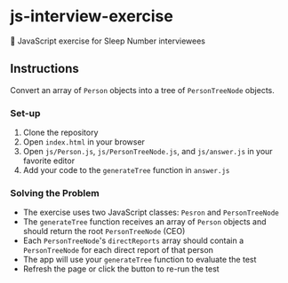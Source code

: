 # js-interview-exercise
:bicyclist: JavaScript exercise for Sleep Number interviewees

## Instructions
Convert an array of `Person` objects into a tree of `PersonTreeNode` objects.

### Set-up

1. Clone the repository
2. Open `index.html` in your browser
3. Open `js/Person.js`, `js/PersonTreeNode.js`, and `js/answer.js` in your favorite editor
4. Add your code to the `generateTree` function in `answer.js`

### Solving the Problem

* The exercise uses two JavaScript classes: `Pesron` and `PersonTreeNode`
* The `generateTree` function receives an array of `Person` objects and should return the root `PersonTreeNode` (CEO)
* Each `PersonTreeNode`'s `directReports` array should contain a `PersonTreeNode` for each direct report of that person
* The app will use your `generateTree` function to evaluate the test
* Refresh the page or click the button to re-run the test
